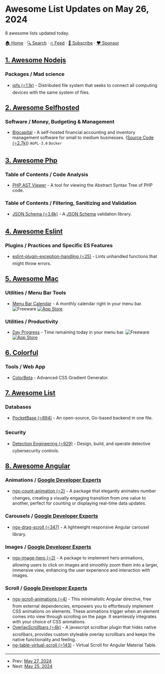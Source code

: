 # Awesome List Updates on May 26, 2024

8 awesome lists updated today.

[🏠 Home](/README.md) · [🔍 Search](https://www.trackawesomelist.com/search/) · [🔥 Feed](https://www.trackawesomelist.com/rss.xml) · [📮 Subscribe](https://trackawesomelist.us17.list-manage.com/subscribe?u=d2f0117aa829c83a63ec63c2f&id=36a103854c) · [❤️  Sponsor](https://github.com/sponsors/theowenyoung)



## [1. Awesome Nodejs](/content/sindresorhus/awesome-nodejs/README.md)

### Packages / Mad science

*   [ipfs (⭐1.1k)](https://github.com/ipfs/helia) - Distributed file system that seeks to connect all computing devices with the same system of files.

## [2. Awesome Selfhosted](/content/awesome-selfhosted/awesome-selfhosted/README.md)

### Software / Money, Budgeting & Management

*   [Bigcapital](https://bigcapital.app/) - A self-hosted financial accounting and inventory management software for small to medium businesses. ([Source Code (⭐2.7k)](https://github.com/bigcapitalhq/bigcapital)) `AGPL-3.0` `Docker`

## [3. Awesome Php](/content/ziadoz/awesome-php/README.md)

### Table of Contents / Code Analysis

*   [PHP AST Viewer](https://php-ast-viewer.com/) - A tool for viewing the Abstract Syntax Tree of PHP code.

### Table of Contents / Filtering, Sanitizing and Validation

*   [JSON Schema (⭐3.6k)](https://github.com/jsonrainbow/json-schema) - A [JSON Schema](https://json-schema.org/) validation library.

## [4. Awesome Eslint](/content/dustinspecker/awesome-eslint/README.md)

### Plugins / Practices and Specific ES Features

*   [eslint-plugin-exception-handling (⭐25)](https://github.com/Akronae/eslint-plugin-exception-handling) - Lints unhandled functions that might throw errors.

## [5. Awesome Mac](/content/jaywcjlove/awesome-mac/README.md)

### Utilities / Menu Bar Tools

*   [Menu Bar Calendar](https://sindresorhus.com/menu-bar-calendar) - A monthly calendar right in your menu bar. ![Freeware](https://jaywcjlove.github.io/sb/ico/min-free.svg "Freeware") [![App Store](https://jaywcjlove.github.io/sb/ico/min-app-store.svg "App Store Software")](https://apps.apple.com/app/id1558360383)

### Utilities / Productivity

*   [Day Progress](https://sindresorhus.com/day-progress) - Time remaining today in your menu bar. ![Freeware](https://jaywcjlove.github.io/sb/ico/min-free.svg "Freeware") [![App Store](https://jaywcjlove.github.io/sb/ico/min-app-store.svg "App Store Software")](https://apps.apple.com/app/id6450280202)

## [6. Colorful](/content/Siddharth11/Colorful/README.md)

### Tools / Web App

*   [ColorBeta](https://colorbeta.com/) - Advanced CSS Gradient Generator.

## [7. Awesome List](/content/sindresorhus/awesome/README.md)

### Databases

*   [PocketBase (⭐894)](https://github.com/benallfree/awesome-pocketbase#readme) - An open-source, Go-based backend in one file.

### Security

*   [Detection Engineering (⭐929)](https://github.com/infosecB/awesome-detection-engineering#readme) - Design, build, and operate detective cybersecurity controls.

## [8. Awesome Angular](/content/PatrickJS/awesome-angular/README.md)

### Animations / [Google Developer Experts](https://developers.google.com/experts/all/technology/web-technologies)

*   [ngx-count-animation (⭐2)](https://github.com/hm21/ngx-count-animation) - A package that elegantly animates number changes, creating a visually engaging transition from one value to another, perfect for counting or displaying real-time data updates.

### Carousels / [Google Developer Experts](https://developers.google.com/experts/all/technology/web-technologies)

*   [ngx-drag-scroll (⭐347)](https://github.com/bfwg/ngx-drag-scroll) - A lightweight responsive Angular carousel library.

### Images / [Google Developer Experts](https://developers.google.com/experts/all/technology/web-technologies)

*   [ngx-image-hero (⭐2)](https://github.com/hm21/ngx-image-hero) - A package to implement hero animations, allowing users to click on images and smoothly zoom them into a larger, immersive view, enhancing the user experience and interaction with images.

### Scroll / [Google Developer Experts](https://developers.google.com/experts/all/technology/web-technologies)

*   [ngx-scroll-animations (⭐4)](https://github.com/hm21/ngx-scroll-animations) - This minimalistic Angular directive, free from external dependencies, empowers you to effortlessly implement CSS animations on elements. These animations trigger when an element comes into view through scrolling on the page. It seamlessly integrates with your choice of CSS animations.
*   [OverlayScrollbars (⭐4k)](https://github.com/KingSora/OverlayScrollbars) - A javascript scrollbar plugin that hides native scrollbars, provides custom styleable overlay scrollbars and keeps the native functionality and feeling.
*   [ng-table-virtual-scroll (⭐143)](https://github.com/diprokon/ng-table-virtual-scroll) - Virtual Scroll for Angular Material Table.

---

- Prev: [May 27, 2024](/content/2024/05/27/README.md)
- Next: [May 25, 2024](/content/2024/05/25/README.md)